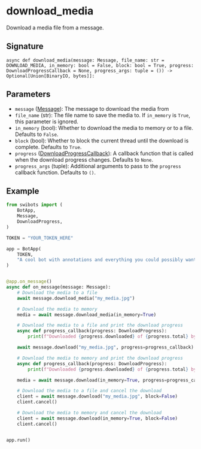 # download_media

Download a media file from a message.

## Signature

`async def download_media(message: Message, file_name: str = DOWNLOAD_MEDIA, in_memory: bool = False, block: bool = True, progress: DownloadProgressCallback = None, progress_args: tuple = ()) -> Optional[Union[BinaryIO, bytes]]:`

## Parameters

- `message` ([Message](../types/message)): The message to download the media
  from
- `file_name` (str): The file name to save the media to. If `in_memory` is
  `True`, this parameter is ignored.
- `in_memory` (bool): Whether to download the media to memory or to a file.
  Defaults to `False`.
- `block` (bool): Whether to block the current thread until the download is
  complete. Defaults to `True`.
- `progress`
  ([DownloadProgressCallback](../types/functions#downloadprocesscallback)): A
  callback function that is called when the download progress changes. Defaults
  to `None`.
- `progress_args` (tuple): Additional arguments to pass to the `progress`
  callback function. Defaults to `()`.

## Example

```python
from swibots import (
    BotApp,
    Message,
    DownloadProgress,
)

TOKEN = "YOUR_TOKEN_HERE"

app = BotApp(
    TOKEN,
    "A cool bot with annotations and everything you could possibly want :)"
)


@app.on_message()
async def on_message(message: Message):
    # Download the media to a file
    await message.download_media("my_media.jpg")

    # Download the media to memory
    media = await message.download_media(in_memory=True)

    # Download the media to a file and print the download progress
    async def progress_callback(progress: DownloadProgress):
        print(f"Downloaded {progress.downloaded} of {progress.total} bytes")

    await message.download("my_media.jpg", progress=progress_callback)

    # Download the media to memory and print the download progress
    async def progress_callback(progress: DownloadProgress):
        print(f"Downloaded {progress.downloaded} of {progress.total} bytes")

    media = await message.download(in_memory=True, progress=progress_callback)

    # Download the media to a file and cancel the download
    client = await message.download("my_media.jpg", block=False)
    client.cancel()

    # Download the media to memory and cancel the download
    client = await message.download(in_memory=True, block=False)
    client.cancel()


app.run()
```

